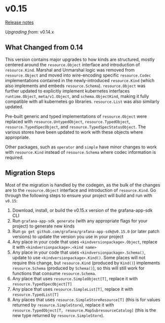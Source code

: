 # v0.15

[Release notes](https://github.com/grafana/grafana-app-sdk/releases/tag/v0.15.0)

*Upgrading from*: v0.14.x

## What Changed from 0.14

This version contains major upgrades to how kinds are structured, mostly centered around the `resource.Object` interface and introduction of 
`resource.Kind`. Marshal and Unmarshal logic was removed from `resource.Object` and moved into wire-encoding specific `resource.Codec` implementations 
contained in the newly-introduced `resource.Kind` (which also implements and embeds `resource.Schema`). `resource.Object` was further updated 
to explicitly implement kubernetes interfaces `runtime.Object`, `meta/v1.Object`, and `schema.ObjectKind`, making it fully compatible with all 
kubernetes go libraries. `resource.List` was also similarly updated.

Pre-built generic and typed implementations of `resource.Object` were replaced with `resource.UntypedObject`, `resource.TypedObject`, `resource.TypedSpecObject`, and `resource.TypedSpecStatusObject`. The various stores have been updated to work with these objects where appropriate.

Other packages, such as `operator` and `simple` have minor changes to work with `resource.Kind` instead of `resource.Schema` where codec information is required.

## Migration Steps

Most of the migration is handled by the codegen, as the bulk of the changes are to the `resource.Object` interface and introduction of `resource.Kind`. Go through the following steps to ensure your project will build and run with `v0.15`:

1. Download, install, or build the v0.15.x version of the grafana-app-sdk CLI
2. Run `grafana-app-sdk generate` (with any appropriate flags for your project) to generate new kinds
3. Run `go get github.com/grafana/grafana-app-sdk@v0.15.0` (or later patch versions) to update the version you use in your project
4. Any place in your code that uses `<kindversionpackage>.Object`, replace it with `<kindversionpackage>.<kind name>`
5. Any place in your code that uses `<kindversionpackage>.Schema()`, update to use `<kindversionpackage>.Kind()`. Some places will not require this change, but `resource.Kind` (produced by `Kind()`) implements `resource.Schema` (produced by `Schema()`), so this will still work for functions that consume `resource.Schema`.
6. Any place that uses `resource.SimpleObject[T]`, replace it with `resource.TypedSpecObject[T]`
7. Any place that uses `resource.SimpleList[T]`, replace it with `resource.TypedList[T]`
8. Any places that uses `resource.SimpleStoreResource[T]` (this is for values returned by `resource.SimpleStore`), replace it with `resource.TypedObject[T, resource.MapSubresourceCatalog]` (this is the new type returned by `resource.SimpleStore`).